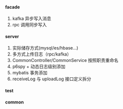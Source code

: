 #### facade
1. kafka 异步写入消息
2. rpc 调用同步写入

#### server
1. 实际储存方式(mysql/es/hbase...)
2. 多方式上传日志（rpc/kafka）
3. CommonController/CommonService 按照职责重命名
4. p6spy + 动态日志级别添加
5. mybatis 事务添加
6. receiveLog 与 uploadLog 接口定义拆分

#### test

#### common